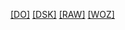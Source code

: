 [[DO]]([DO]/index.html)
[[DSK]]([DSK]/index.html)
[[RAW]]([RAW]/index.html)
[[WOZ]]([WOZ]/index.html)
